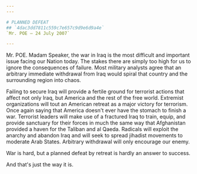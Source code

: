 ```yaml
---
---

# PLANNED DEFEAT
## `4dac3dd7811c559c7e657c9d9e6d9a4e`
`Mr. POE — 24 July 2007`

---
```



Mr. POE. Madam Speaker, the war in Iraq is the most difficult and 
important issue facing our Nation today. The stakes there are simply 
too high for us to ignore the consequences of failure. Most military 
analysts agree that an arbitrary immediate withdrawal from Iraq would 
spiral that country and the surrounding region into chaos.

Failing to secure Iraq will provide a fertile ground for terrorist 
actions that affect not only Iraq, but America and the rest of the free 
world. Extremist organizations will tout an American retreat as a major 
victory for terrorism. Once again saying that America doesn't ever have 
the stomach to finish a war. Terrorist leaders will make use of a 
fractured Iraq to train, equip, and provide sanctuary for their forces 
in much the same way that Afghanistan provided a haven for the Taliban 
and al Qaeda. Radicals will exploit the anarchy and abandon Iraq and 
will seek to spread jihadist movements to moderate Arab States. 
Arbitrary withdrawal will only encourage our enemy.

War is hard, but a planned defeat by retreat is hardly an answer to 
success.

And that's just the way it is.
